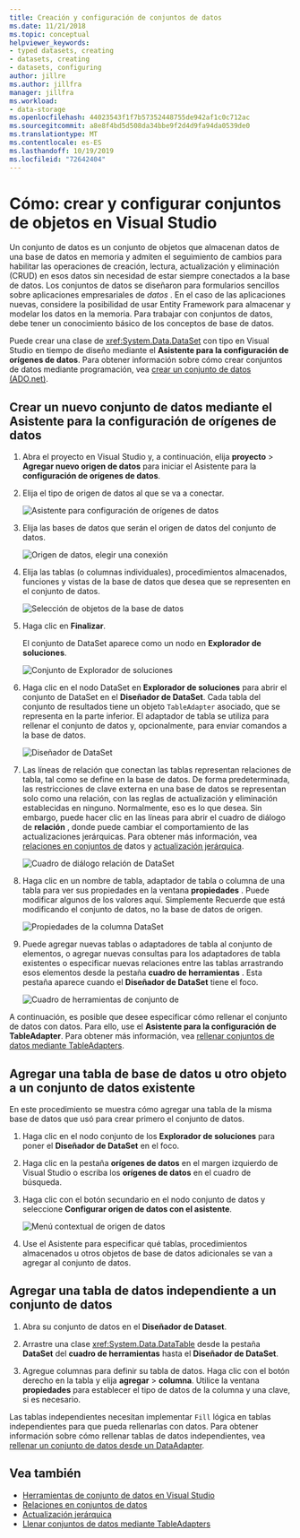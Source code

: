 ```yaml
---
title: Creación y configuración de conjuntos de datos
ms.date: 11/21/2018
ms.topic: conceptual
helpviewer_keywords:
- typed datasets, creating
- datasets, creating
- datasets, configuring
author: jillre
ms.author: jillfra
manager: jillfra
ms.workload:
- data-storage
ms.openlocfilehash: 44023543f1f7b57352448755de942af1c0c712ac
ms.sourcegitcommit: a8e8f4bd5d508da34bbe9f2d4d9fa94da0539de0
ms.translationtype: MT
ms.contentlocale: es-ES
ms.lasthandoff: 10/19/2019
ms.locfileid: "72642404"
---
```

# <a name="how-to-create-and-configure-datasets-in-visual-studio"></a>Cómo: crear y configurar conjuntos de objetos en Visual Studio

Un conjunto de datos es un conjunto de objetos que almacenan datos de una base de datos en memoria y admiten el seguimiento de cambios para habilitar las operaciones de creación, lectura, actualización y eliminación (CRUD) en esos datos sin necesidad de estar siempre conectados a la base de datos. Los conjuntos de datos se diseñaron para formularios sencillos sobre aplicaciones empresariales de *datos* . En el caso de las aplicaciones nuevas, considere la posibilidad de usar Entity Framework para almacenar y modelar los datos en la memoria. Para trabajar con conjuntos de datos, debe tener un conocimiento básico de los conceptos de base de datos.

Puede crear una clase de <xref:System.Data.DataSet> con tipo en Visual Studio en tiempo de diseño mediante el **Asistente para la configuración de orígenes de datos**. Para obtener información sobre cómo crear conjuntos de datos mediante programación, vea [crear un conjunto de datos (ADO.net)](/dotnet/framework/data/adonet/dataset-datatable-dataview/creating-a-dataset).

## <a name="create-a-new-dataset-by-using-the-data-source-configuration-wizard"></a>Crear un nuevo conjunto de datos mediante el Asistente para la configuración de orígenes de datos

1. Abra el proyecto en Visual Studio y, a continuación, elija **proyecto**  > **Agregar nuevo origen de datos** para iniciar el Asistente para la **configuración de orígenes de datos**.

2. Elija el tipo de origen de datos al que se va a conectar.

     ![Asistente para configuración de orígenes de datos](../data-tools/media/data-source-configuration-wizard.png)

3. Elija las bases de datos que serán el origen de datos del conjunto de datos.

     ![Origen de datos, elegir una conexión](../data-tools/media/data-source-choose-a-connection.png)

4. Elija las tablas (o columnas individuales), procedimientos almacenados, funciones y vistas de la base de datos que desea que se representen en el conjunto de datos.

     ![Selección de objetos de la base de datos](../data-tools/media/raddata-chose-objects.png)

5. Haga clic en **Finalizar**.

   El conjunto de DataSet aparece como un nodo en **Explorador de soluciones**.

   ![Conjunto de Explorador de soluciones](../data-tools/media/dataset-in-solution-explorer.png)

6. Haga clic en el nodo DataSet en **Explorador de soluciones** para abrir el conjunto de DataSet en el **Diseñador de DataSet**. Cada tabla del conjunto de resultados tiene un objeto `TableAdapter` asociado, que se representa en la parte inferior. El adaptador de tabla se utiliza para rellenar el conjunto de datos y, opcionalmente, para enviar comandos a la base de datos.

   ![Diseñador de DataSet](../data-tools/media/dataset-designer.png)

7. Las líneas de relación que conectan las tablas representan relaciones de tabla, tal como se define en la base de datos. De forma predeterminada, las restricciones de clave externa en una base de datos se representan solo como una relación, con las reglas de actualización y eliminación establecidas en ninguno. Normalmente, eso es lo que desea. Sin embargo, puede hacer clic en las líneas para abrir el cuadro de diálogo de **relación** , donde puede cambiar el comportamiento de las actualizaciones jerárquicas. Para obtener más información, vea [relaciones en conjuntos de](../data-tools/relationships-in-datasets.md) datos y [actualización jerárquica](../data-tools/hierarchical-update.md).

     ![Cuadro de diálogo relación de DataSet](../data-tools/media/raddata-relation-dialog.png)

8. Haga clic en un nombre de tabla, adaptador de tabla o columna de una tabla para ver sus propiedades en la ventana **propiedades** . Puede modificar algunos de los valores aquí. Simplemente Recuerde que está modificando el conjunto de datos, no la base de datos de origen.

     ![Propiedades de la columna DataSet](../data-tools/media/dataset-column-properties.png)

9. Puede agregar nuevas tablas o adaptadores de tabla al conjunto de elementos, o agregar nuevas consultas para los adaptadores de tabla existentes o especificar nuevas relaciones entre las tablas arrastrando esos elementos desde la pestaña **cuadro de herramientas** . Esta pestaña aparece cuando el **Diseñador de DataSet** tiene el foco.

     ![Cuadro de herramientas de conjunto de](../data-tools/media/raddata-dataset-toolbox.png)

A continuación, es posible que desee especificar cómo rellenar el conjunto de datos con datos. Para ello, use el **Asistente para la configuración de TableAdapter**. Para obtener más información, vea [rellenar conjuntos de datos mediante TableAdapters](../data-tools/fill-datasets-by-using-tableadapters.md).

## <a name="add-a-database-table-or-other-object-to-an-existing-dataset"></a>Agregar una tabla de base de datos u otro objeto a un conjunto de datos existente

En este procedimiento se muestra cómo agregar una tabla de la misma base de datos que usó para crear primero el conjunto de datos.

1. Haga clic en el nodo conjunto de los **Explorador de soluciones** para poner el **Diseñador de DataSet** en el foco.

2. Haga clic en la pestaña **orígenes de datos** en el margen izquierdo de Visual Studio o escriba los **orígenes de datos** en el cuadro de búsqueda.

3. Haga clic con el botón secundario en el nodo conjunto de datos y seleccione **Configurar origen de datos con el asistente**.

     ![Menú contextual de origen de datos](../data-tools/media/data-source-context-menu.png)

4. Use el Asistente para especificar qué tablas, procedimientos almacenados u otros objetos de base de datos adicionales se van a agregar al conjunto de datos.

## <a name="add-a-stand-alone-data-table-to-a-dataset"></a>Agregar una tabla de datos independiente a un conjunto de datos

1. Abra su conjunto de datos en el **Diseñador de Dataset**.

2. Arrastre una clase <xref:System.Data.DataTable> desde la pestaña **DataSet** del **cuadro de herramientas** hasta el **Diseñador de DataSet**.

3. Agregue columnas para definir su tabla de datos. Haga clic con el botón derecho en la tabla y elija **agregar**  > **columna**. Utilice la ventana **propiedades** para establecer el tipo de datos de la columna y una clave, si es necesario.

Las tablas independientes necesitan implementar `Fill` lógica en tablas independientes para que pueda rellenarlas con datos. Para obtener información sobre cómo rellenar tablas de datos independientes, vea [rellenar un conjunto de datos desde un DataAdapter](/dotnet/framework/data/adonet/populating-a-dataset-from-a-dataadapter).

## <a name="see-also"></a>Vea también

- [Herramientas de conjunto de datos en Visual Studio](../data-tools/dataset-tools-in-visual-studio.md)
- [Relaciones en conjuntos de datos](../data-tools/relationships-in-datasets.md)
- [Actualización jerárquica](../data-tools/hierarchical-update.md)
- [Llenar conjuntos de datos mediante TableAdapters](../data-tools/fill-datasets-by-using-tableadapters.md)